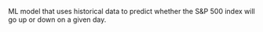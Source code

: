 ML model that uses historical data to predict whether the S&P 500 index will go up or down on a given day.
